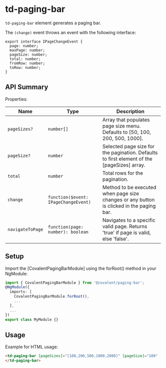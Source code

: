 # td-paging-bar

`td-paging-bar` element generates a paging bar.

The `(change)` event throws an event with the following interface:

```typscript
export interface IPageChangeEvent {
  page: number;
  maxPage: number;
  pageSize: number;
  total: number;
  fromRow: number;
  toRow: number;
}
```

## API Summary

Properties:

| Name | Type | Description |
| --- | --- | --- |
| `pageSizes?` | `number[]` | Array that populates page size menu. Defaults to [50, 100, 200, 500, 1000].
| `pageSize?` | `number` | Selected page size for the pagination. Defaults to first element of the [pageSizes] array.
| `total` | `number` | Total rows for the pagination.
| `change` | `function($event: IPageChangeEvent)` | Method to be executed when page size changes or any button is clicked in the paging bar.
| `navigateToPage` | `function(page: number): boolean` | Navigates to a specific valid page. Returns 'true' if page is valid, else 'false'.

## Setup

Import the [CovalentPagingBarModule] using the forRoot() method in your NgModule:

```typescript
import { CovalentPagingBarModule } from '@covalent/paging-bar';
@NgModule({
  imports: [
    CovalentPagingBarModule.forRoot(),
    ...
  ],
  ...
})
export class MyModule {}
```

## Usage

Example for HTML usage:

 ```html
<td-paging-bar [pageSizes]="[100,200,500,1000,2000]" [pageSize]="100" [total]="1345" (change)="change($event)">
</td-paging-bar>  
 ```
